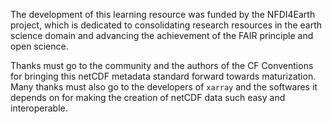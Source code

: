 The development of this learning resource was funded by the NFDI4Earth project, which is dedicated to consolidating research resources in the earth science domain and advancing the achievement of the FAIR principle and open science.

Thanks must go to the community and the authors of the CF Conventions for bringing this netCDF metadata standard forward towards maturization. Many thanks must also go to the developers of `xarray` and the softwares it depends on for making the creation of netCDF data such easy and interoperable.